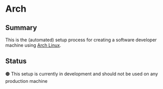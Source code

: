 # Arch

## Summary

This is the (automated) setup process for creating a software developer machine using
[Arch Linux](https://archlinux.org/).

## Status

🟠 This setup is currently in development and should not be used on any production machine
